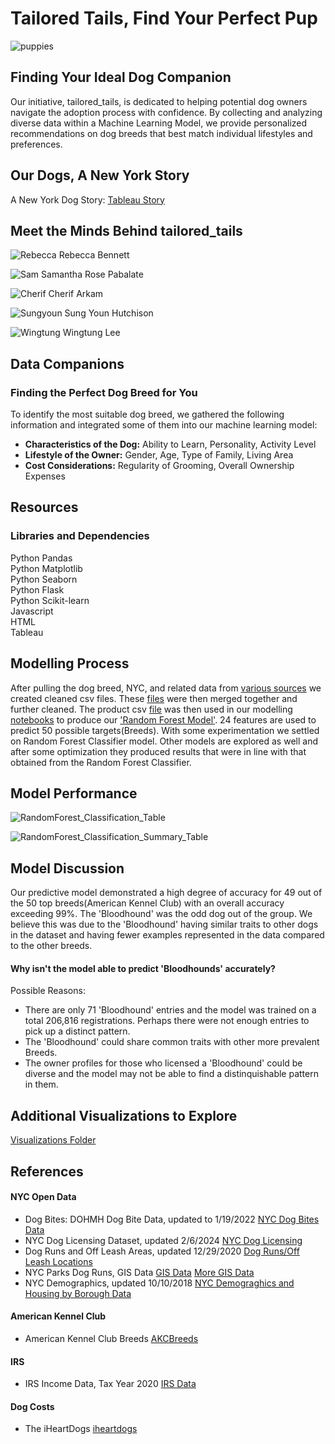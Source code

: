 # Tailored Tails, Find Your Perfect Pup  
  
![puppies](https://github.com/StarkArk/Tailored_Tails/blob/main/Visualizations/images/istockphoto-puppies.png)  
  
## Finding Your Ideal Dog Companion
Our initiative, tailored_tails, is dedicated to helping potential dog owners navigate the adoption process with confidence. By collecting and analyzing diverse data within a Machine Learning Model, we provide personalized recommendations on dog breeds that best match individual lifestyles and preferences.

## Our Dogs, A New York Story  

A New York Dog Story: [Tableau Story](https://public.tableau.com/app/profile/wingtung.lee/viz/UCB_Bootcamp_Project4-5/Story1)

## Meet the Minds Behind tailored_tails

![Rebecca](https://github.com/StarkArk/Tailored_Tails/blob/main/Visualizations/images/Profiles_Project_Members/Rebecca.png) Rebecca Bennett

![Sam](https://github.com/StarkArk/Tailored_Tails/blob/main/Visualizations/images/Profiles_Project_Members/Sam.png) Samantha Rose Pabalate

![Cherif](https://github.com/StarkArk/Tailored_Tails/blob/main/Visualizations/images/Profiles_Project_Members/Cherif.png) Cherif Arkam

![Sungyoun](https://github.com/StarkArk/Tailored_Tails/blob/main/Visualizations/images/Profiles_Project_Members/Sungyoun.png) Sung Youn Hutchison

![Wingtung](https://github.com/StarkArk/Tailored_Tails/blob/main/Visualizations/images/Profiles_Project_Members/Wingtung.png) Wingtung Lee

## Data Companions
### Finding the Perfect Dog Breed for You
To identify the most suitable dog breed, we gathered the following information and integrated some of them into our machine learning model:
* **Characteristics of the Dog:** Ability to Learn, Personality, Activity Level
* **Lifestyle of the Owner:** Gender, Age, Type of Family, Living Area
* **Cost Considerations:** Regularity of Grooming, Overall Ownership Expenses 
  
## Resources
### Libraries and Dependencies  
Python Pandas  
Python Matplotlib  
Python Seaborn  
Python Flask  
Python Scikit-learn  
Javascript  
HTML  
Tableau    

## Modelling Process 
  
After pulling the dog breed, NYC, and related data from [various sources](https://github.com/StarkArk/Tailored_Tails/tree/main/Exploration/doggy_data) we created cleaned csv files. These [files](https://github.com/StarkArk/Tailored_Tails/tree/main/Exploration/cleaned_data)
were then merged together and further cleaned. The product csv [file](https://github.com/StarkArk/Tailored_Tails/blob/main/Modeling/preprocessed_doggy.csv) was then used in our modelling [notebooks](https://github.com/StarkArk/Tailored_Tails/tree/main/Modeling) to produce 
our ['Random Forest Model'](https://github.com/StarkArk/Tailored_Tails/blob/main/Modeling/breed_rf_model.pkl). 24 features are used to predict 50 possible targets(Breeds). With some experimentation we settled on Random Forest Classifier model. Other models are explored as well and
after some optimization they produced results that were in line with that obtained from the Random Forest Classifier.

## Model Performance  
  
![RandomForest_Classification_Table](https://github.com/StarkArk/Tailored_Tails/blob/main/Visualizations/images/RandomForest_Model_Classification_Report.png)  
  
![RandomForest_Classification_Summary_Table](https://github.com/StarkArk/Tailored_Tails/blob/main/Visualizations/images/RandomForest_Model_Classification_Summary.png)
  
## Model Discussion  
  
Our predictive model demonstrated a high degree of accuracy for 49 out of the 50 top breeds(American Kennel Club) with an overall accuracy exceeding 99%. The 'Bloodhound' was the odd dog out of the group. We believe this was due to the 'Bloodhound'
having similar traits to other dogs in the dataset and having fewer examples represented in the data compared to the other breeds. 

#### Why isn't the model able to predict 'Bloodhounds' accurately?  
  
Possible Reasons:  
  
- There are only 71 'Bloodhound' entries and the model was trained on a total 206,816 registrations. Perhaps there were not enough entries to pick up a distinct pattern.
- The 'Bloodhound' could share common traits with other more prevalent Breeds.
- The owner profiles for those who licensed a 'Bloodhound' could be diverse and the model may not be able to find a distinquishable pattern in them.  
     
## Additional Visualizations to Explore  
  
[Visualizations Folder](https://github.com/StarkArk/Tailored_Tails/tree/main/Visualizations/images)

## References  
  
#### NYC Open Data

- Dog Bites: DOHMH Dog Bite Data, updated to 1/19/2022
[NYC Dog Bites Data](https://data.cityofnewyork.us/Health/DOHMH-Dog-Bite-Data/rsgh-akpg/about_data)
- NYC Dog Licensing Dataset, updated 2/6/2024
[NYC Dog Licensing](https://data.cityofnewyork.us/Health/NYC-Dog-Licensing-Dataset/nu7n-tubp/about_data)
- Dog Runs and Off Leash Areas, updated 12/29/2020
[Dog Runs/Off Leash Locations](https://data.cityofnewyork.us/Recreation/Directory-of-Dog-Runs-and-Off-Leash-Areas/ipbu-mtcs/about_data)
- NYC Parks Dog Runs, GIS Data
[GIS Data](https://data.cityofnewyork.us/Recreation/NYC-Parks-Dog-Runs/8nac-uner)
[More GIS Data](https://data.cityofnewyork.us/Recreation/DogRuns_20190417/hxx3-bwgv/about_data)  
- NYC Demographics, updated 10/10/2018 [NYC Demograghics and Housing by Borough Data](https://data.cityofnewyork.us/City-Government/Demographic-and-Housing-Profiles-by-Borough/cu9u-3r5e/about_data)  
 
#### American Kennel Club  
  
- American Kennel Club Breeds [AKCBreeds](https://www.akc.org/dog-breeds/)

#### IRS 

- IRS Income Data, Tax Year 2020 [IRS Data](https://www.irs.gov/statistics/soi-tax-stats-individual-income-tax-statistics-2020-zip-code-data-soi)

#### Dog Costs  
  
- The iHeartDogs [iheartdogs](https://www.iHeartDogs.com)